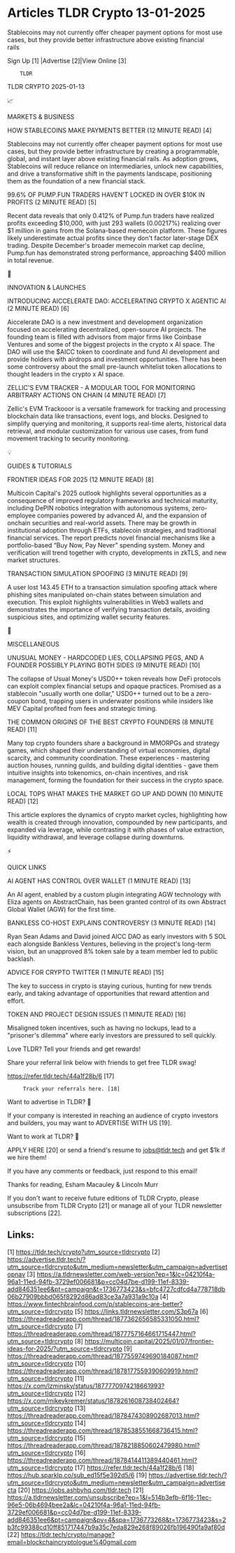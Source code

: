 # Articles TLDR Crypto 13-01-2025

Stablecoins may not currently offer cheaper payment options for most
use cases, but they provide better infrastructure above existing
financial
rails ‌ ‌ ‌ ‌ ‌ ‌ ‌ ‌ ‌ ‌ ‌ ‌ ‌ ‌ ‌ ‌ ‌ ‌ ‌ ‌ ‌ ‌ ‌ ‌ ‌ ‌  ‌ ‌ ‌ ‌ ‌ ‌ ‌ ‌ ‌ ‌ ‌ ‌ ‌ ‌ ‌ ‌ ‌ ‌ ‌ ‌ ‌ ‌ ‌ ‌ ‌ ‌ 


 Sign Up [1] |Advertise [2]|View Online [3] 

		TLDR 

TLDR CRYPTO 2025-01-13

📈 

MARKETS & BUSINESS

 HOW STABLECOINS MAKE PAYMENTS BETTER (12 MINUTE READ) [4] 

 Stablecoins may not currently offer cheaper payment options for most
use cases, but they provide better infrastructure by creating a
programmable, global, and instant layer above existing financial
rails. As adoption grows, Stablecoins will reduce reliance on
intermediaries, unlock new capabilities, and drive a transformative
shift in the payments landscape, positioning them as the foundation of
a new financial stack. 

 99.6% OF PUMP.FUN TRADERS HAVEN'T LOCKED IN OVER $10K IN PROFITS (2
MINUTE READ) [5] 

 Recent data reveals that only 0.412% of Pump.fun traders have
realized profits exceeding $10,000, with just 293 wallets (0.00217%)
realizing over $1 million in gains from the Solana-based memecoin
platform. These figures likely underestimate actual profits since they
don't factor later-stage DEX trading. Despite December's broader
memecoin market cap decline, Pump.fun has demonstrated strong
performance, approaching $400 million in total revenue. 

🚀 

INNOVATION & LAUNCHES

 INTRODUCING AICCELERATE DAO: ACCELERATING CRYPTO X AGENTIC AI (2
MINUTE READ) [6] 

 Aiccelerate DAO is a new investment and development organization
focused on accelerating decentralized, open-source AI projects. The
founding team is filled with advisors from major firms like Coinbase
Ventures and some of the biggest projects in the crypto x AI space.
The DAO will use the $AICC token to coordinate and fund AI development
and provide holders with airdrops and investment opportunities. There
has been some controversy about the small pre-launch whitelist token
allocations to thought leaders in the crypto x AI space. 

 ZELLIC'S EVM TRACKER - A MODULAR TOOL FOR MONITORING ARBITRARY
ACTIONS ON CHAIN (4 MINUTE READ) [7] 

 Zellic's EVM Trackooor is a versatile framework for tracking and
processing blockchain data like transactions, event logs, and blocks.
Designed to simplify querying and monitoring, it supports real-time
alerts, historical data retrieval, and modular customization for
various use cases, from fund movement tracking to security monitoring.


💡 

GUIDES & TUTORIALS

 FRONTIER IDEAS FOR 2025 (12 MINUTE READ) [8] 

 Multicoin Capital's 2025 outlook highlights several opportunities as
a consequence of improved regulatory frameworks and technical
maturity, including DePIN robotics integration with autonomous
systems, zero-employee companies powered by advanced AI, and the
expansion of onchain securities and real-world assets. There may be
growth in institutional adoption through ETFs, stablecoin strategies,
and traditional financial services. The report predicts novel
financial mechanisms like a portfolio-based “Buy Now, Pay Never”
spending system. Money and verification will trend together with
crypto, developments in zkTLS, and new market structures. 

 TRANSACTION SIMULATION SPOOFING (3 MINUTE READ) [9] 

 A user lost 143.45 ETH to a transaction simulation spoofing attack
where phishing sites manipulated on-chain states between simulation
and execution. This exploit highlights vulnerabilities in Web3 wallets
and demonstrates the importance of verifying transaction details,
avoiding suspicious sites, and optimizing wallet security features. 

🦄 

MISCELLANEOUS

 UNUSUAL MONEY - HARDCODED LIES, COLLAPSING PEGS, AND A FOUNDER
POSSIBLY PLAYING BOTH SIDES (9 MINUTE READ) [10] 

 The collapse of Usual Money's USD0++ token reveals how DeFi protocols
can exploit complex financial setups and opaque practices. Promised as
a stablecoin "usually worth one dollar," USD0++ turned out to be a
zero-coupon bond, trapping users in underwater positions while
insiders like MEV Capital profited from fees and strategic timing. 

 THE COMMON ORIGINS OF THE BEST CRYPTO FOUNDERS (8 MINUTE READ) [11] 

 Many top crypto founders share a background in MMORPGs and strategy
games, which shaped their understanding of virtual economies, digital
scarcity, and community coordination. These experiences - mastering
auction houses, running guilds, and building digital identities - gave
them intuitive insights into tokenomics, on-chain incentives, and risk
management, forming the foundation for their success in the crypto
space. 

 LOCAL TOPS WHAT MAKES THE MARKET GO UP AND DOWN (10 MINUTE READ) [12]


 This article explores the dynamics of crypto market cycles,
highlighting how wealth is created through innovation, compounded by
new participants, and expanded via leverage, while contrasting it with
phases of value extraction, liquidity withdrawal, and leverage
collapse during downturns. 

⚡ 

QUICK LINKS

 AI AGENT HAS CONTROL OVER WALLET (1 MINUTE READ) [13] 

 An AI agent, enabled by a custom plugin integrating AGW technology
with Eliza agents on AbstractChain, has been granted control of its
own Abstract Global Wallet (AGW) for the first time. 

 BANKLESS CO-HOST EXPLAINS CONTROVERSY (3 MINUTE READ) [14] 

 Ryan Sean Adams and David joined AICC DAO as early investors with 5
SOL each alongside Bankless Ventures, believing in the project's
long-term vision, but an unapproved 8% token sale by a team member led
to public backlash. 

 ADVICE FOR CRYPTO TWITTER (1 MINUTE READ) [15] 

 The key to success in crypto is staying curious, hunting for new
trends early, and taking advantage of opportunities that reward
attention and effort. 

 TOKEN AND PROJECT DESIGN ISSUES (1 MINUTE READ) [16] 

 Misaligned token incentives, such as having no lockups, lead to a
"prisoner's dilemma" where early investors are pressured to sell
quickly. 

Love TLDR? Tell your friends and get rewards!

 Share your referral link below with friends to get free TLDR swag! 

 https://refer.tldr.tech/44a1f28b/6 [17] 

		 Track your referrals here. [18] 

Want to advertise in TLDR? 📰

 If your company is interested in reaching an audience of crypto
investors and builders, you may want to ADVERTISE WITH US [19]. 

Want to work at TLDR? 💼

 APPLY HERE [20] or send a friend's resume to jobs@tldr.tech and get
$1k if we hire them! 

 If you have any comments or feedback, just respond to this email! 

Thanks for reading, 
Esham Macauley & Lincoln Murr 

If you don't want to receive future editions of TLDR Crypto, please
unsubscribe from TLDR Crypto [21] or manage all of your TLDR
newsletter subscriptions [22]. 

 

Links:
------
[1] https://tldr.tech/crypto?utm_source=tldrcrypto
[2] https://advertise.tldr.tech/?utm_source=tldrcrypto&utm_medium=newsletter&utm_campaign=advertisetopnav
[3] https://a.tldrnewsletter.com/web-version?ep=1&lc=04210f4a-96a1-11ed-94fb-3729ef006681&p=cc04d7be-d199-11ef-8339-add846351ee6&pt=campaign&t=1736773423&s=bfc4727cdfcd4a778718db06b27909bbbd065f8292d86ad83ce3a7a931a9c10a
[4] https://www.fintechbrainfood.com/p/stablecoins-are-better?utm_source=tldrcrypto
[5] https://links.tldrnewsletter.com/S3p67a
[6] https://threadreaderapp.com/thread/1877362656585331050.html?utm_source=tldrcrypto
[7] https://threadreaderapp.com/thread/1877757164661715447.html?utm_source=tldrcrypto
[8] https://multicoin.capital/2025/01/07/frontier-ideas-for-2025/?utm_source=tldrcrypto
[9] https://threadreaderapp.com/thread/1877559749690184087.html?utm_source=tldrcrypto
[10] https://threadreaderapp.com/thread/1878177559390609919.html?utm_source=tldrcrypto
[11] https://x.com/lzminsky/status/1877770974218661993?utm_source=tldrcrypto
[12] https://x.com/mikeykremer/status/1878261608738402464?utm_source=tldrcrypto
[13] https://threadreaderapp.com/thread/1878474308902687013.html?utm_source=tldrcrypto
[14] https://threadreaderapp.com/thread/1878538551668736415.html?utm_source=tldrcrypto
[15] https://threadreaderapp.com/thread/1878218850602479980.html?utm_source=tldrcrypto
[16] https://threadreaderapp.com/thread/1878414411389440461.html?utm_source=tldrcrypto
[17] https://refer.tldr.tech/44a1f28b/6
[18] https://hub.sparklp.co/sub_ed15f5e392d5/6
[19] https://advertise.tldr.tech/?utm_source=tldrcrypto&utm_medium=newsletter&utm_campaign=advertisecta
[20] https://jobs.ashbyhq.com/tldr.tech
[21] https://a.tldrnewsletter.com/unsubscribe?ep=1&l=514b3efb-6f16-11ec-96e5-06b4694bee2a&lc=04210f4a-96a1-11ed-94fb-3729ef006681&p=cc04d7be-d199-11ef-8339-add846351ee6&pt=campaign&pv=4&spa=1736773268&t=1736773423&s=2b3fc99388cd10ff851717447b9a35c7eda829e268f89026fb196490fa9af80d
[22] https://tldr.tech/crypto/manage?email=blockchaincryptologue%40gmail.com